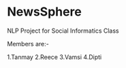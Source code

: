 # NewsSphere

NLP Project for Social Informatics Class

Members are:-

1.Tanmay
2.Reece
3.Vamsi
4.Dipti
